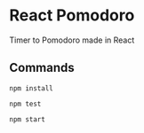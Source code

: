 # React Pomodoro

Timer to Pomodoro made in React

## Commands

`npm install`

`npm test`

`npm start`
